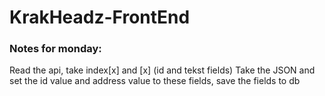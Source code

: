 # KrakHeadz-FrontEnd


### Notes for monday:
Read the api, take index[x] and [x] (id and tekst fields)
Take the JSON and set the id value and address value to these fields, save the fields to db
